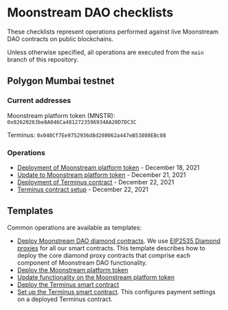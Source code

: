 # Moonstream DAO checklists

These checklists represent operations performed against live Moonstream DAO contracts on public
blockchains.

Unless otherwise specified, all operations are executed from the `main` branch of this repository.

## Polygon Mumbai testnet

### Current addresses

Moonstream platform token (MNSTR): `0x02620263be8A046Ca4812723596934AA20D7DC3C`

Terminus: `0x040Cf7Ee9752936d8d280062a447eB53808EBc08`

### Operations

- [Deployment of Moonstream platform token](./moonstream-deploy-mumbai-20211218-1633.md) - December 18, 2021
- [Update to Moonstream platform token](./moonstream-update-mumbai-20211221-1912.md) - December 21, 2021
- [Deployment of Terminus contract](./terminus-deploy-mumbai-20211222-2028.md) - December 22, 2021
- [Terminus contract setup](terminus-setup-20211222-2049.md) - December 22, 2021

## Templates

Common operations are available as templates:
- [Deploy Moonstream DAO diamond contracts](./templates/diamond-deploy.md). We use [EIP2535 Diamond proxies](https://eips.ethereum.org/EIPS/eip-2535)
for all our smart contracts. This template describes how to deploy the core diamond proxy contracts that
comprise each component of Moonstream DAO functionality.
- [Deploy the Moonstream platform token](./templates/moonstream-deploy.md)
- [Update functionality on the Moonstream platform token](./templates/moonstream-update.md)
- [Deploy the Terminus smart contract](./templates/terminus-deploy.md)
- [Set up the Terminus smart contract](./templates/terminus-setup.md). This configures payment settings
on a deployed Terminus contract.
